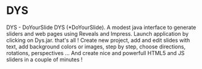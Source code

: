 # DYS
DYS - DoYourSlide DYS (*DoYourSlide). A modest java interface to generate sliders and web pages using Reveals and Impress. Launch application by clicking on Dys.jar. that's all !  Create new project, add and edit slides with text, add background colors or images, step by step, choose directions, rotations, perspectives ... And create nice and powerfull HTML5 and JS sliders in a couple of minutes !
